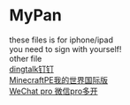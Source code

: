 # MyPan
these files is for iphone/ipad   
you need to sign with yourself!   
other file   
[dingtalk钉钉](tb28.trainbit.com:8080/files/3160692484/v37A456E514953556F6E4262496245757455685969716E79446A356B6D7565764678654567305143396563324E516B7A766C79665941673D3D/_轻.ipa "dingtalk钉钉")   
[MinecraftPE我的世界国际版](tb28.trainbit.com:8080/files/5160692484/v37A456E514953556F6E4259364C44476C35676A46507432516A4241664C6C303042564F4A35486D4A69654C6E4A646E4A796B77387A773D3D/Minecraft_v1.19.51.ipa "MinecraftPE我的世界国际版")   
[WeChat pro 微信pro多开](tb28.trainbit.com:8080/files/9160692484/v37A456E514953556F6E42624566526D324542586831516E674C68794577386B412F4F77784E7559652F3473413138394C3772366259773D3D/pro_多开版_(全).ipa "WeChat pro 微信pro多开")   
